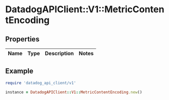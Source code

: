 # DatadogAPIClient::V1::MetricContentEncoding

## Properties

| Name | Type | Description | Notes |
| ---- | ---- | ----------- | ----- |

## Example

```ruby
require 'datadog_api_client/v1'

instance = DatadogAPIClient::V1::MetricContentEncoding.new()
```
